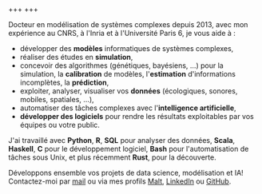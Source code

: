 +++
+++

Docteur en modélisation de systèmes complexes depuis 2013, avec mon expérience
au CNRS, à l'Inria et à l'Université Paris 6, je vous aide à :

- développer des **modèles** informatiques de systèmes complexes,
- réaliser des études en **simulation**,
- concevoir des algorithmes (génétiques, bayésiens, …) pour la simulation, la
  **calibration** de modèles, l'**estimation** d'informations incomplètes, la
  **prédiction**,
- exploiter, analyser, visualiser vos **données** (écologiques, sonores, mobiles, spatiales, …),
- automatiser des tâches complexes avec l'**intelligence artificielle**,
- **développer des logiciels** pour rendre les résultats exploitables par vos
  équipes ou votre public.

J'ai travaillé avec **Python**, **R**, **SQL** pour analyser des données,
**Scala**, **Haskell**, **C** pour le développement logiciel, **Bash** pour
l'automatisation de tâches sous Unix, et plus récemment **Rust**, pour la
découverte. 

Développons ensemble vos projets de data science, modélisation et IA!
Contactez-moi par [mail](mailto:guillaume.cherel@cosimus.com) ou via mes profils
[Malt](https://www.malt.fr/profile/guillaumecherel), [LinkedIn](https://www.linkedin.com/in/guillaumecherel/) ou [GitHub](https://github.com/guillaumecherel).
